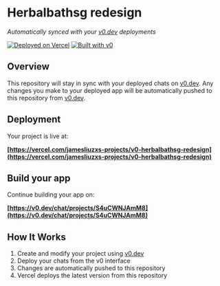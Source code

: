 # Herbalbathsg redesign

*Automatically synced with your [v0.dev](https://v0.dev) deployments*

[![Deployed on Vercel](https://img.shields.io/badge/Deployed%20on-Vercel-black?style=for-the-badge&logo=vercel)](https://vercel.com/jamesliuzxs-projects/v0-herbalbathsg-redesign)
[![Built with v0](https://img.shields.io/badge/Built%20with-v0.dev-black?style=for-the-badge)](https://v0.dev/chat/projects/S4uCWNJAmM8)

## Overview

This repository will stay in sync with your deployed chats on [v0.dev](https://v0.dev).
Any changes you make to your deployed app will be automatically pushed to this repository from [v0.dev](https://v0.dev).

## Deployment

Your project is live at:

**[https://vercel.com/jamesliuzxs-projects/v0-herbalbathsg-redesign](https://vercel.com/jamesliuzxs-projects/v0-herbalbathsg-redesign)**

## Build your app

Continue building your app on:

**[https://v0.dev/chat/projects/S4uCWNJAmM8](https://v0.dev/chat/projects/S4uCWNJAmM8)**

## How It Works

1. Create and modify your project using [v0.dev](https://v0.dev)
2. Deploy your chats from the v0 interface
3. Changes are automatically pushed to this repository
4. Vercel deploys the latest version from this repository